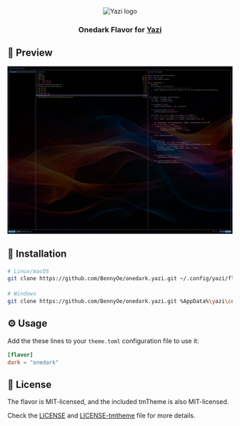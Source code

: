 <div align="center">
  <img src="https://github.com/sxyazi/yazi/blob/main/assets/logo.png?raw=true" alt="Yazi logo" width="20%">
</div>

<h3 align="center">
	Onedark Flavor for <a href="https://github.com/sxyazi/yazi">Yazi</a>
</h3>

## 👀 Preview

<img src="preview.png" width="600" />

## 🎨 Installation

```bash
# Linux/macOS
git clone https://github.com/BennyOe/onedark.yazi.git ~/.config/yazi/flavors/onedark.yazi

# Windows
git clone https://github.com/BennyOe/onedark.yazi.git %AppData%\yazi\config\flavors\onedark.yazi
```

## ⚙️ Usage

Add the these lines to your `theme.toml` configuration file to use it:


```toml
[flavor]
dark = "onedark"
```

## 📜 License

The flavor is MIT-licensed, and the included tmTheme is also MIT-licensed.

Check the [LICENSE](LICENSE) and [LICENSE-tmtheme](LICENSE-tmtheme) file for more details.
